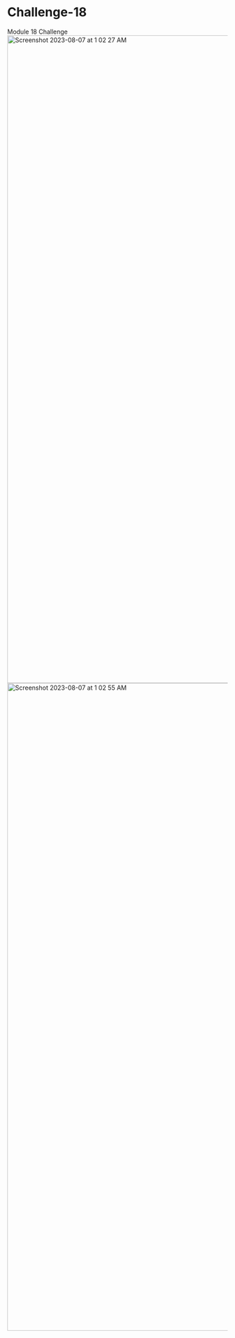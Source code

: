 # Challenge-18
Module 18 Challenge
<img width="1477" alt="Screenshot 2023-08-07 at 1 02 27 AM" src="https://github.com/YadisaL/Challenge-18/assets/123132507/6e91da5c-1a1a-4b21-ab21-91094364124c">
<img width="1477" alt="Screenshot 2023-08-07 at 1 02 55 AM" src="https://github.com/YadisaL/Challenge-18/assets/123132507/83f74fa7-4ff5-4f0c-a14b-459a3dbfd2e1">
